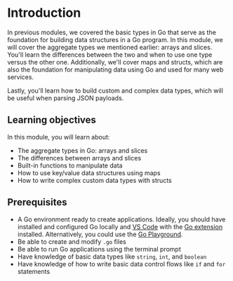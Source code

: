 # Introduction

In previous modules, we covered the basic types in Go that serve as the foundation for building data structures in a Go program. In this module, we will cover the aggregate types we mentioned earlier: arrays and slices. You'll learn the differences between the two and when to use one type versus the other one. Additionally, we'll cover maps and structs, which are also the foundation for manipulating data using Go and used for many web services.

Lastly, you'll learn how to build custom and complex data types, which will be useful when parsing JSON payloads.

## Learning objectives

In this module, you will learn about:

- The aggregate types in Go: arrays and slices
- The differences between arrays and slices
- Built-in functions to manipulate data
- How to use key/value data structures using maps
- How to write complex custom data types with structs

## Prerequisites

- A Go environment ready to create applications. Ideally, you should have installed and configured Go locally and [VS Code](https://code.visualstudio.com/download) with the [Go extension](https://marketplace.visualstudio.com/items?itemName=golang.Go) installed. Alternatively, you could use the [Go Playground](https://play.golang.org/).
- Be able to create and modify `.go` files
- Be able to run Go applications using the terminal prompt
- Have knowledge of basic data types like `string`, `int`, and `boolean`
- Have knowledge of how to write basic data control flows like `if` and `for` statements
